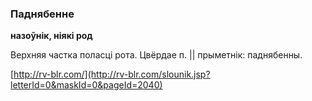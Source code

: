 ### Паднябенне
**назоўнік, ніякі род**

Верхняя частка поласці рота. Цвёрдае п. || прыметнік: паднябенны.

<a rel="author">[http://rv-blr.com/](http://rv-blr.com/slounik.jsp?letterId=0&maskId=0&pageId=2040)</a>
